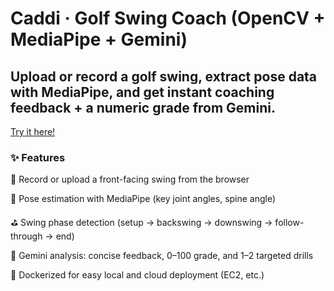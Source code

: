 # Caddi · Golf Swing Coach (OpenCV + MediaPipe + Gemini)
## Upload or record a golf swing, extract pose data with MediaPipe, and get instant coaching feedback + a numeric grade from Gemini.

[Try it here!](https://agriculture-relate-boost-scheduled.trycloudflare.com/)

### ✨ Features
🎥 Record or upload a front-facing swing from the browser

🧍 Pose estimation with MediaPipe (key joint angles, spine angle)

⛳ Swing phase detection (setup → backswing → downswing → follow-through → end)

🤖 Gemini analysis: concise feedback, 0–100 grade, and 1–2 targeted drills

🐳 Dockerized for easy local and cloud deployment (EC2, etc.)